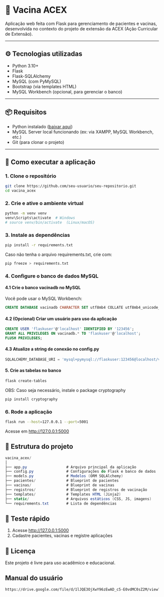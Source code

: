 # 💉 Vacina ACEX

Aplicação web feita com Flask para gerenciamento de pacientes e vacinas, desenvolvida no contexto do projeto de extensão da ACEX (Ação Curricular de Extensão).

---

## ⚙️ Tecnologias utilizadas

- Python 3.10+
- Flask
- Flask-SQLAlchemy
- MySQL (com PyMySQL)
- Bootstrap (via templates HTML)
- MySQL Workbench (opcional, para gerenciar o banco)

---

## 📦 Requisitos

- Python instalado ([baixar aqui](https://www.python.org/downloads/))
- MySQL Server local funcionando (ex: via XAMPP, MySQL Workbench, etc.)
- Git (para clonar o projeto)

---

## 🚀 Como executar a aplicação

### 1. Clone o repositório

```bash
git clone https://github.com/seu-usuario/seu-repositorio.git
cd vacina_acex
```

### 2. Crie e ative o ambiente virtual

```bash
python -m venv venv
venv\Scripts\activate  # Windows
# source venv/bin/activate  (Linux/macOS)
```
### 3. Instale as dependências

```bash
pip install -r requirements.txt
```
Caso não tenha o arquivo requirements.txt, crie com:
```bash
pip freeze > requirements.txt
```

### 4. Configure o banco de dados MySQL
#### 4.1 Crie o banco vacinadb no MySQL
Você pode usar o MySQL Workbench:
```sql
CREATE DATABASE vacinadb CHARACTER SET utf8mb4 COLLATE utf8mb4_unicode_ci;
```
#### 4.2 (Opcional) Criar um usuário para uso da aplicação
```sql
CREATE USER 'flaskuser'@'localhost' IDENTIFIED BY '123456';
GRANT ALL PRIVILEGES ON vacinadb.* TO 'flaskuser'@'localhost';
FLUSH PRIVILEGES;
```
#### 4.3 Atualize a string de conexão no config.py
```python
SQLALCHEMY_DATABASE_URI = 'mysql+pymysql://flaskuser:123456@localhost/vacinadb'
```

#### 5. Crie as tabelas no banco
```bash
flask create-tables
```
OBS: Caso seja necessário, instale o package cryptography
```bash
pip install cryptography
```
### 6. Rode a aplicação
```bash
flask run --host=127.0.0.1 --port=5001
```
Acesse em http://127.0.0.1:5000

## 📁 Estrutura do projeto
```csharp
vacina_acex/
│
├── app.py                  # Arquivo principal da aplicação
├── config.py               # Configurações do Flask e banco de dados
├── models.py               # Modelos (ORM SQLAlchemy)
├── pacientes/              # Blueprint de pacientes
├── vacinas/                # Blueprint de vacinas
├── registros/              # Blueprint de registros de vacinação
├── templates/              # Templates HTML (Jinja2)
├── static/                 # Arquivos estáticos (CSS, JS, imagens)
└── requirements.txt        # Lista de dependências
```

## 🧪 Teste rápido
1. Acesse http://127.0.0.1:5000
2. Cadastre pacientes, vacinas e registre aplicações

## 📝 Licença
Este projeto é livre para uso acadêmico e educacional.

## Manual do usuário
```bash
https://drive.google.com/file/d/1lJQE3OjXwY96zEwAD_c5-E0vdMC0sZ2M/view?usp=sharing
